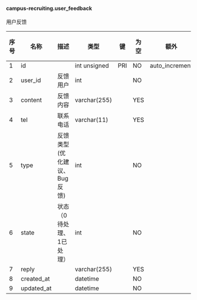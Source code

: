#### campus-recruiting.user_feedback 
用户反馈

| 序号 | 名称 | 描述 | 类型 | 键 | 为空 | 额外 | 默认值 |
| ---- | ---- | ---- | ---- | ---- | ---- | ---- | ---- |
| 1 | id |  | int unsigned | PRI | NO | auto_increment |  |
| 2 | user_id | 反馈用户 | int |  | NO |  |  |
| 3 | content | 反馈内容 | varchar(255) |  | YES |  |  |
| 4 | tel | 联系电话 | varchar(11) |  | YES |  |  |
| 5 | type | 反馈类型(优化建议、Bug反馈) | int |  | NO |  |  |
| 6 | state | 状态（0 待处理、1已处理） | int |  | NO |  |  |
| 7 | reply |  | varchar(255) |  | YES |  |  |
| 8 | created_at |  | datetime |  | NO |  |  |
| 9 | updated_at |  | datetime |  | NO |  |  |
